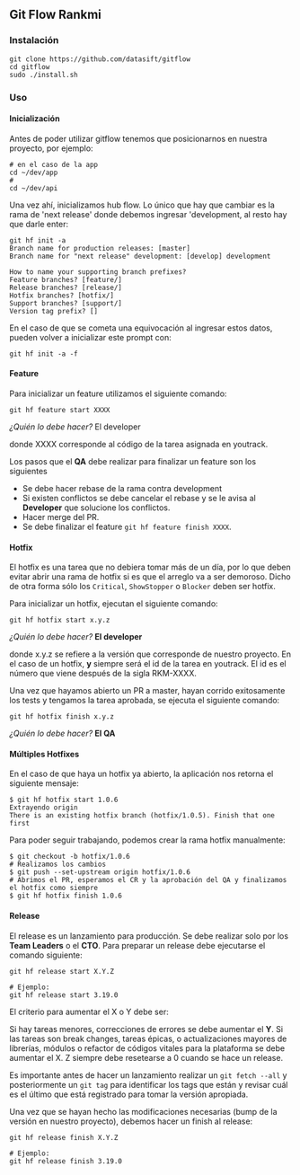 ## Git Flow Rankmi

### Instalación

    git clone https://github.com/datasift/gitflow
    cd gitflow
    sudo ./install.sh

### Uso

#### Inicialización

Antes de poder utilizar gitflow tenemos que posicionarnos en nuestra proyecto, por ejemplo:

    # en el caso de la app
    cd ~/dev/app 
    # 
    cd ~/dev/api

Una vez ahí, inicializamos hub flow. Lo único que hay que cambiar es la rama de 'next release' donde debemos ingresar 'development, al resto hay que darle enter:
    
    git hf init -a
    Branch name for production releases: [master]
    Branch name for "next release" development: [develop] development

    How to name your supporting branch prefixes?
    Feature branches? [feature/]
    Release branches? [release/]
    Hotfix branches? [hotfix/]
    Support branches? [support/]
    Version tag prefix? []

En el caso de que se cometa una equivocación al ingresar estos datos, pueden volver a inicializar este prompt con:

    git hf init -a -f

#### Feature

Para inicializar un feature utilizamos el siguiente comando:

    git hf feature start XXXX

*¿Quién lo debe hacer?* El developer

donde XXXX corresponde al código de la tarea asignada en youtrack.

Los pasos que el **QA** debe realizar para finalizar un feature son los siguientes
* Se debe hacer rebase de la rama contra development
* Si existen conflictos se debe cancelar el rebase y se le avisa al **Developer** que solucione los conflictos.
* Hacer merge del PR.
* Se debe finalizar el feature `git hf feature finish XXXX`. 


#### Hotfix

El hotfix es una tarea que no debiera tomar más de un día, por lo que deben evitar abrir una rama de hotfix si es que el arreglo va a ser demoroso. Dicho de otra forma sólo los `Critical`, `ShowStopper` o `Blocker` deben ser hotfix.

Para inicializar un hotfix, ejecutan el siguiente comando:

    git hf hotfix start x.y.z


*¿Quién lo debe hacer?* **El developer**

donde x.y.z se refiere a la versión que corresponde de nuestro proyecto. En el caso de un hotfix, **y** siempre será el id de la tarea en youtrack. El id es el número que viene después de la sigla RKM-XXXX.

Una vez que hayamos abierto un PR a master, hayan corrido exitosamente los tests y tengamos la tarea aprobada, se ejecuta el siguiente comando:

    git hf hotfix finish x.y.z

*¿Quién lo debe hacer?* **El QA**

#### Múltiples Hotfixes

En el caso de que haya un hotfix ya abierto, la aplicación nos retorna el siguiente mensaje:

    $ git hf hotfix start 1.0.6
    Extrayendo origin
    There is an existing hotfix branch (hotfix/1.0.5). Finish that one first

Para poder seguir trabajando, podemos crear la rama hotfix manualmente:

    $ git checkout -b hotfix/1.0.6
    # Realizamos los cambios
    $ git push --set-upstream origin hotfix/1.0.6
    # Abrimos el PR, esperamos el CR y la aprobación del QA y finalizamos el hotfix como siempre
    $ git hf hotfix finish 1.0.6

#### Release

El release es un lanzamiento para producción. Se debe realizar solo por los **Team Leaders** o el **CTO**.
Para preparar un release debe ejecutarse el comando siguiente:

    git hf release start X.Y.Z

    # Ejemplo:
    git hf release start 3.19.0

El criterio para aumentar el X o Y debe ser:

Si hay tareas menores, correcciones de errores se debe aumentar el **Y**. Si las tareas son break changes, tareas épicas, o actualizaciones mayores de librerías, módulos o refactor de códigos vitales para la plataforma se debe aumentar el X. Z siempre debe resetearse a 0 cuando se hace un release.

Es importante antes de hacer un lanzamiento realizar un `git fetch --all` y posteriormente un `git tag` para identificar los tags que están y revisar cuál es el último que está registrado para tomar la versión apropiada.

Una vez que se hayan hecho las modificaciones necesarias (bump de la versión en nuestro proyecto), debemos hacer un finish al release:

    git hf release finish X.Y.Z

    # Ejemplo:
    git hf release finish 3.19.0
